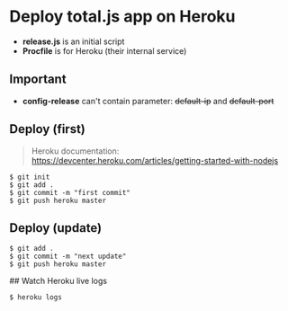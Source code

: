 # Deploy total.js app on Heroku

- __release.js__ is an initial script
- __Procfile__ is for Heroku (their internal service)

## Important

- __config-release__ can't contain parameter: ~~default-ip~~ and ~~default-port~~

## Deploy (first)

> Heroku documentation: https://devcenter.heroku.com/articles/getting-started-with-nodejs

```
$ git init
$ git add .
$ git commit -m "first commit"
$ git push heroku master
```

## Deploy (update)

```
$ git add .
$ git commit -m "next update"
$ git push heroku master
```

## Watch Heroku live logs

```
$ heroku logs
```
